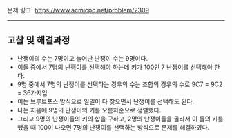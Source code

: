 문제 링크: https://www.acmicpc.net/problem/2309
- - -
## 고찰 및 해결과정
- 난쟁이의 수는 7명이고 늘어난 난쟁이 수는 9명이다.  
- 이들 중에서 7명의 난쟁이를 선택해야 하는데 키가 100인 7 난쟁이를 선택해야 한다.  
- 9명 중에서 7명의 난쟁이를 선택하는 경우의 수는 조합의 경우의 수로 9C7 = 9C2 = 36가지임
- 이는 브루트포스 방식으로 일일이 다 찾으면서 난쟁이를 선택해도 된다.  
- 나는 처음에 9명의 난쟁이의 키를 오름차순으로 정렬했다.  
- 그리고 9명의 난쟁이들의 키의 합을 구하고, 2명의 난쟁이들을 골라서 이 둘의 키를 뺐을 때 100이 나오면 7명의 난쟁이를 선택하는 방식으로 문제를 해결하였다.  